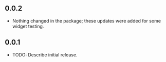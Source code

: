 ## 0.0.2

* Nothing changed in the package; these updates were added for some widget testing.
## 0.0.1

* TODO: Describe initial release.
